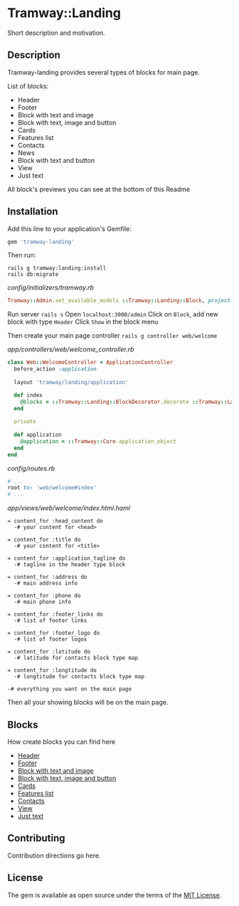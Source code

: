 # Tramway::Landing
Short description and motivation.

## Description

Tramway-landing provides several types of blocks for main page.

List of blocks:

* Header
* Footer
* Block with text and image
* Block with text, image and button
* Cards
* Features list
* Contacts
* News
* Block with text and button
* View
* Just text

All block's previews you can see at the bottom of this Readme

## Installation
Add this line to your application's Gemfile:

```ruby
gem 'tramway-landing'
```

Then run:

```shell
rails g tramway:landing:install
rails db:migrate
```

*config/initializers/tramway.rb*
```ruby
Tramway::Admin.set_available_models ::Tramway::Landing::Block, project: #{project_name_which_you_use_in_the_application}
```

Run server `rails s`
Open `localhost:3000/admin`
Click on `Block`, add new block with type `Header`
Click `Show` in the block menu

Then create your main page controller `rails g controller web/welcome`

*app/controllers/web/welcome_controller.rb*
```ruby
class Web::WelcomeController < ApplicationController
  before_action :application
  
  layout 'tramway/landing/application'

  def index
    @blocks = ::Tramway::Landing::BlockDecorator.decorate ::Tramway::Landing::Block.on_main_page
  end
  
  private
  
  def application
    @application = ::Tramway::Core.application_object
  end
end
```

*config/routes.rb*
```ruby
# ...
root to: 'web/welcome#index'
# ...
```

*app/views/web/welcome/index.html.haml*
```haml
= content_for :head_content do
  -# your content for <head>
  
= content_for :title do
  -# your content for <title>
  
= content_for :application_tagline do
  -# tagline in the header type block
  
= content_for :address do
  -# main address info

= content_for :phone do
  -# main phone info
  
= content_for :footer_links do
  -# list of footer links
  
= content_for :footer_logo do
  -# list of footer logos
  
= content_for :latitude do
  -# latitude for contacts block type map
  
= content_for :longtitude do
  -# longtitude for contacts block type map
  
-# everything you want on the main page
```

Then all your showing blocks will be on the main page.

## Blocks

How create blocks you can find here

* [Header](https://github.com/ulmic/tramway-dev/blob/develop/tramway-landing/docs/header/main.md)
* [Footer](https://github.com/ulmic/tramway-dev/blob/develop/tramway-landing/docs/footer/main.md)
* [Block with text and image](https://github.com/ulmic/tramway-dev/blob/develop/tramway-landing/docs/block_with_text_and_image/main.md)
* [Block with text, image and button](https://github.com/ulmic/tramway-dev/blob/develop/tramway-landing/docs/block_with_text_image_and_button/main.md)
* [Cards](https://github.com/ulmic/tramway-dev/blob/develop/tramway-landing/docs/cards/main.md)
* [Features list](https://github.com/ulmic/tramway-dev/blob/develop/tramway-landing/docs/features/main.md)
* [Contacts](https://github.com/ulmic/tramway-dev/blob/develop/tramway-landing/docs/contacts/main.md)
* [View](https://github.com/ulmic/tramway-dev/blob/develop/tramway-landing/docs/view/main.md)
* [Just text](https://github.com/ulmic/tramway-dev/blob/develop/tramway-landing/docs/just_text/main.md)

## Contributing
Contribution directions go here.

## License
The gem is available as open source under the terms of the [MIT License](http://opensource.org/licenses/MIT).
